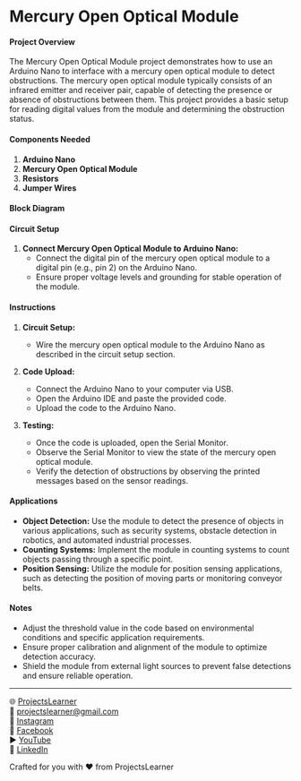 # Mercury Open Optical Module

#### Project Overview

The Mercury Open Optical Module project demonstrates how to use an Arduino Nano to interface with a mercury open optical module to detect obstructions. The mercury open optical module typically consists of an infrared emitter and receiver pair, capable of detecting the presence or absence of obstructions between them. This project provides a basic setup for reading digital values from the module and determining the obstruction status.

#### Components Needed

1. **Arduino Nano**
2. **Mercury Open Optical Module**
3. **Resistors**
4. **Jumper Wires**

#### Block Diagram


#### Circuit Setup

1. **Connect Mercury Open Optical Module to Arduino Nano:**
   - Connect the digital pin of the mercury open optical module to a digital pin (e.g., pin 2) on the Arduino Nano.
   - Ensure proper voltage levels and grounding for stable operation of the module.

#### Instructions

1. **Circuit Setup:**
   - Wire the mercury open optical module to the Arduino Nano as described in the circuit setup section.

2. **Code Upload:**
   - Connect the Arduino Nano to your computer via USB.
   - Open the Arduino IDE and paste the provided code.
   - Upload the code to the Arduino Nano.

3. **Testing:**
   - Once the code is uploaded, open the Serial Monitor.
   - Observe the Serial Monitor to view the state of the mercury open optical module.
   - Verify the detection of obstructions by observing the printed messages based on the sensor readings.

#### Applications

- **Object Detection:** Use the module to detect the presence of objects in various applications, such as security systems, obstacle detection in robotics, and automated industrial processes.
- **Counting Systems:** Implement the module in counting systems to count objects passing through a specific point.
- **Position Sensing:** Utilize the module for position sensing applications, such as detecting the position of moving parts or monitoring conveyor belts.

#### Notes

- Adjust the threshold value in the code based on environmental conditions and specific application requirements.
- Ensure proper calibration and alignment of the module to optimize detection accuracy.
- Shield the module from external light sources to prevent false detections and ensure reliable operation.

---

🌐 [ProjectsLearner](https://projectslearner.com/learn/arduino-nano-mercury-open-optical-module)  
📧 [projectslearner@gmail.com](mailto:projectslearner@gmail.com)  
📸 [Instagram](https://www.instagram.com/projectslearner/)  
📘 [Facebook](https://www.facebook.com/projectslearner)  
▶️ [YouTube](https://www.youtube.com/@ProjectsLearner)  
📘 [LinkedIn](https://www.linkedin.com/in/projectslearner)  

Crafted for you with ❤️ from ProjectsLearner